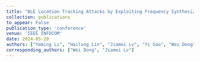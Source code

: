 ```yaml
---
title: "BLE Location Tracking Attacks by Exploiting Frequency Synthesizer Imperfection"
collection: publications
to_appear: False
publication_type: 'conference'
venue: 'IEEE INFOCOM'
date: 2024-05-20
authors: ["Yeming Li", "Hailong Lin", "Jiamei Lv", "Yi Gao", "Wei Dong"]
corresponding_authors: ["Wei Dong", "Jiamei Lv"]
---
```

